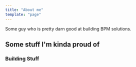 ```yaml
---
title: "About me"
template: "page"
---
```


Some guy who is pretty darn good at building BPM solutions.

## Some stuff I'm kinda proud of

### Building Stuff